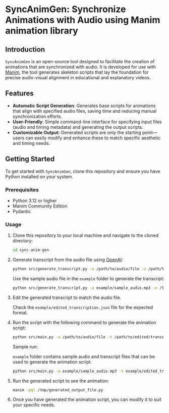 # SyncAnimGen: Synchronize Animations with Audio using Manim animation library

## Introduction

`SyncAnimGen` is an open-source tool designed to facilitate the creation of animations that are synchronized with audio. It is developed for use with [Manim](https://www.manim.community/), the tool generates skeleton scripts that lay the foundation for precise audio-visual alignment in educational and explanatory videos.

## Features

- **Automatic Script Generation**: Generates base scripts for animations that align with specified audio files, saving time and reducing manual synchronization efforts.
- **User-Friendly**: Simple command-line interface for specifying input files (audio and timing metadata) and generating the output scripts.
- **Customizable Output**: Generated scripts are only the starting point—users can easily modify and enhance these to match specific aesthetic and timing needs.

## Getting Started

To get started with `SyncAnimGen`, clone this repository and ensure you have Python installed on your system.

### Prerequisites

- Python 3.12 or higher
- Manim Community Edition
- Pydantic

### Usage

1. Clone this repository to your local machine and navigate to the cloned directory:

    ```bash
    cd sync-anim-gen
    ```

2. Generate transcript from the audio file using [OpenAI](https://platform.openai.com/docs/guides/speech-to-text):

    ```bash
    python src/generate_transcript.py -a /path/to/audio/file -o /path/to/output/transcript
    ```

    Use the sample audio file in the `example` folder to generate the transcript:

    ```bash
    python src/generate_transcript.py -a example/sample_audio.mp3 -o /tmp/generated_transcript.json
    ```

3. Edit the generated transcript to match the audio file.

    Check the `example/edited_transcription.json` file for the expected format.

4. Run the script with the following command to generate the animation script:

    ```bash
    python src/main.py -a /path/to/audio/file -t /path/to/edited/transcript/file -o /path/to/output/script
    ```

    Sample run:

    `example` folder contains sample audio and transcript files that can be used to generate the animation script.

    ```bash
    python src/main.py -a example/sample_audio.mp3 -t example/edited_transcription.json -o /tmp/generated_output_file.py
    ```

5. Run the generated script to see the animation:

    ```bash
    manim -pql /tmp/generated_output_file.py
    ```

6. Once you have generated the animation script, you can modify it to suit your specific needs.
